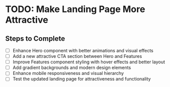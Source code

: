 # TODO: Make Landing Page More Attractive

## Steps to Complete

- [ ] Enhance Hero component with better animations and visual effects
- [ ] Add a new attractive CTA section between Hero and Features
- [ ] Improve Features component styling with hover effects and better layout
- [ ] Add gradient backgrounds and modern design elements
- [ ] Enhance mobile responsiveness and visual hierarchy
- [ ] Test the updated landing page for attractiveness and functionality
